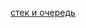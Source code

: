 [стек и очередь](https://drive.google.com/file/d/1PcUevLNKziTw_8kohbTNbzt56u5zNEvU/view?usp=share_link)
